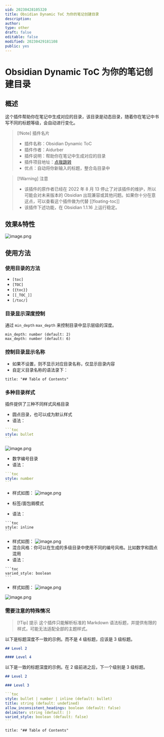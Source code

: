 ```yaml
---
uid: 20230428105320
title: Obsidian Dynamic ToC 为你的笔记创建目录
description: 
author: 
type: other
draft: false
editable: false
modified: 20230429181108
public: yes
---
```


# Obsidian Dynamic ToC 为你的笔记创建目录

## 概述

这个插件帮助你在笔记中生成对应的目录，该目录是动态目录，随着你在笔记中书写不同的标题等级，会自动进行变化。

> [!Note] 插件名片
> - 插件名称：Obsidian Dynamic ToC
> - 插件作者：Aidurber
> - 插件说明：帮助你在笔记中生成对应的目录
> - 插件项目地址：[点我跳转](https://github.com/Aidurber/obsidian-plugin-dynamic-toc)
> - 优点：自动将你新输入的标题，整合岛目录中

>[!Warning] 注意
>- 该插件的原作者已经在 2022 年 8 月 13 停止了对该插件的维护，所以可能会对未来版本的 Obsidian 出现兼容或其他问题。如果你十分在意这点，可以查看这个插件做为代替 [[floating-toc]]
>- 该插件下述功能，在 Obsidian 1.1.16 上运行稳定。

## 效果&特性

![image.png](Resource/Images/21981670a3242cd3b2ee83fff7455f45_MD5.png)

## 使用方法

### 使用目录的方法

- `[toc]`
- `[TOC]`
- `{{toc}}`
- `[[_TOC_]]`
- `[/toc/]`

### 目录显示深度控制

通过 `min_depth` `max_depth` 来控制目录中显示层级的深度。

```语法
min_depth: number (default: 2)
max_depth: number (default: 6)
```

### 控制目录显示名称

- 如果不设置，则不显示对应目录名称，仅显示目录内容
- 自定义目录名称的语法录下：

```语法
title: "## Table of Contents"
```

### 多种目录样式

插件提供了三种不同样式风格目录

- 圆点目录，也可以成为默认样式
- 语法：

````YAML
```toc
style: bullet
```
````

![image.png](Resource/Images/ba23df5ef52d6384fdd587d2afeae686_MD5.png)

- 数字编号目录
- 语法：

````YAML
```toc
style: number
```
````

- 样式如图：
![image.png](Resource/Images/10f4504e0fdbdb32d77f1fa3a2b4879c_MD5.png)

- 标签/面包屑模式
- 语法：

````语法
```toc
style: inline
```
````

- 样式如图：
![image.png](Resource/Images/da30dd202b0290ff38cebf1c1df4c666_MD5.png)
- 混合风格：你可以在生成的多级目录中使用不同的编号风格。比如数字和圆点混用
- 语法：

````语法
```toc
varied_style: boolean
```
````

- 样式如图：
![image.png](Resource/Images/5668d6e7a8f216f17d5a610c0353e4b1_MD5.png)

![image.png](Resource/Images/b210ed42af009574a2bf7dc8da97595d_MD5.png)

### 需要注意的特殊情况

>[!Tip] 提示
>这个插件只能解析标准的 Markdown 语法标题，并提供有限的样式，可能无法适配全部的主题样式。

以下是标题深度不一致的示例。而不是 4 级标题，应该是 3 级标题。

```Markdown
## Level 2

#### Level 4
```

以下是一致的标题深度的示例。在 2 级前进之后，下一个级别是 3 级标题。

```Markdown
## Level 2

### Level 3
```

````YAML 语法
```toc
style: bullet | number | inline (default: bullet)
title: string (default: undefined)
allow_inconsistent_headings: boolean (default: false)
delimiter: string (default: |)
varied_style: boolean (default: false)
```
````

```toc
title: "## Table of Contents"
```